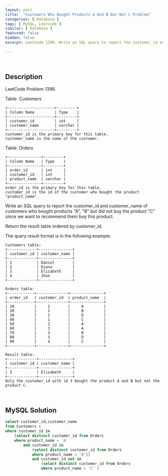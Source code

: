 ```yaml
---
layout: post
title:  "Customers Who Bought Products A And B But Not C Problem"
categories: [ Database ]
tags: [ MySQL, Leetcode ]
similar: [ Database ]
featured: false
hidden: false
excerpt: LeetCode 1398. Write an SQL query to report the customer_id and customer_name of customers who bought products "A", "B" but did not buy the product "C" since we want to recommend them buy this product.

---
```


<br />

## Description

LeetCode Problem 1398. 

Table: Customers

```
+---------------------+---------+
| Column Name         | Type    |
+---------------------+---------+
| customer_id         | int     |
| customer_name       | varchar |
+---------------------+---------+
customer_id is the primary key for this table.
customer_name is the name of the customer.
```

Table: Orders

```
+---------------+---------+
| Column Name   | Type    |
+---------------+---------+
| order_id      | int     |
| customer_id   | int     |
| product_name  | varchar |
+---------------+---------+
order_id is the primary key for this table.
customer_id is the id of the customer who bought the product "product_name".
```

Write an SQL query to report the customer_id and customer_name of customers who bought products "A", "B" but did not buy the product "C" since we want to recommend them buy this product.

Return the result table ordered by customer_id.

The query result format is in the following example.

 
```
Customers table:
+-------------+---------------+
| customer_id | customer_name |
+-------------+---------------+
| 1           | Daniel        |
| 2           | Diana         |
| 3           | Elizabeth     |
| 4           | Jhon          |
+-------------+---------------+

Orders table:
+------------+--------------+---------------+
| order_id   | customer_id  | product_name  |
+------------+--------------+---------------+
| 10         |     1        |     A         |
| 20         |     1        |     B         |
| 30         |     1        |     D         |
| 40         |     1        |     C         |
| 50         |     2        |     A         |
| 60         |     3        |     A         |
| 70         |     3        |     B         |
| 80         |     3        |     D         |
| 90         |     4        |     C         |
+------------+--------------+---------------+

Result table:
+-------------+---------------+
| customer_id | customer_name |
+-------------+---------------+
| 3           | Elizabeth     |
+-------------+---------------+
Only the customer_id with id 3 bought the product A and B but not the product C.
```

<br />

## MySQL Solution


```sql
select customer_id,customer_name
from Customers c
where customer_id in
    (select distinct customer_id from Orders
    where product_name = 'A'
        and customer_id in
            (select distinct customer_id from Orders
            where product_name = 'B'))
            and customer_id not in
                (select distinct customer_id from Orders
                where product_name = 'C' )
```

